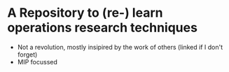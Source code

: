 # A Repository to (re-) learn operations research techniques
* Not a revolution, mostly insipired by the work of others (linked if I don't forget)
* MIP focussed